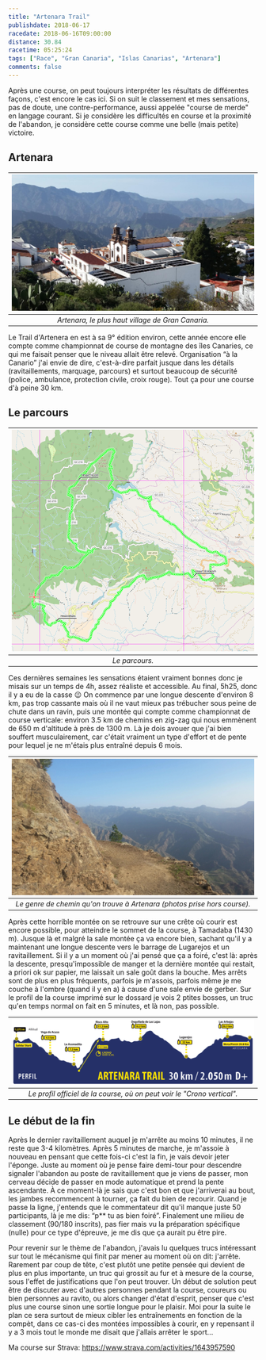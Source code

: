 ```yaml
---
title: "Artenara Trail"
publishdate: 2018-06-17
racedate: 2018-06-16T09:00:00
distance: 30.84
racetime: 05:25:24
tags: ["Race", "Gran Canaria", "Islas Canarias", "Artenara"]
comments: false
---
```


Après une course, on peut toujours interpréter les résultats de différentes façons, c'est encore le cas ici. Si on suit le classement et mes sensations, pas de doute, une contre-performance, aussi appelée "course de merde" en langage courant. Si je considère les difficultés en course et la proximité de l'abandon, je considère cette course comme une belle (mais petite) victoire.

## Artenara

| ![](./images/artenara.jpg) |
|:--:|
|_Artenara, le plus haut village de Gran Canaria._|

Le Trail d'Artenera en est à sa 9° édition environ, cette année encore elle compte comme championnat de course de montagne des îles Canaries, ce qui me faisait penser que le niveau allait être relevé. Organisation “à la Canario” j'ai envie de dire, c'est-à-dire parfait jusque dans les détails (ravitaillements, marquage, parcours) et surtout beaucoup de sécurité (police, ambulance, protection civile, croix rouge). Tout ça pour une course d'à peine 30 km.

## Le parcours

| ![](./images/artenaratrail.png) |
|:--:|
| _Le parcours._|

Ces dernières semaines les sensations étaient vraiment bonnes donc je misais sur un temps de 4h, assez réaliste et accessible. Au final, 5h25, donc il y a eu de la casse 😉 On commence par une longue descente d'environ 8 km, pas trop cassante mais où il ne vaut mieux pas trébucher sous peine de chute dans un ravin, puis une montée qui compte comme championnat de course verticale: environ 3.5 km de chemins en zig-zag qui nous emmènent de 650 m d'altitude à près de 1300 m. Là je dois avouer que j'ai bien souffert musculairement, car c'était vraiment un type d'effort et de pente pour lequel je ne m'étais plus entraîné depuis 6 mois.


| ![](./images/artenara_track.jpg) |
|:--:|
| _Le genre de chemin qu'on trouve à Artenara (photos prise hors course)._|

Après cette horrible montée on se retrouve sur une crête où courir est encore possible, pour atteindre le sommet de la course, à Tamadaba (1430 m). Jusque là et malgré la sale montée ça va encore bien, sachant qu'il y a maintenant une longue descente vers le barrage de Lugarejos et un ravitaillement. Si il y a un moment où j'ai pensé que ça a foiré, c'est là: après la descente, presqu'impossible de manger et la dernière montée qui restait, a priori ok sur papier, me laissait un sale goût dans la bouche. Mes arrêts sont de plus en plus fréquents, parfois je m'assois, parfois même je me couche à l'ombre (quand il y en a) à cause d'une sale envie de gerber. Sur le profil de la course imprimé sur le dossard je vois 2 ptites bosses, un truc qu'en temps normal on fait en 5 minutes, et là non, pas possible.

| ![](./images/artenara_2018-perfil-at-1024x277.png) |
|:--:|
| _Le profil officiel de la course, où on peut voir le "Crono vertical"._|

## Le début de la fin

Après le dernier ravitaillement auquel je m'arrête au moins 10 minutes, il ne reste que 3-4 kilomètres. Après 5 minutes de marche, je m'assoie à nouveau en pensant que cette fois-ci c'est la fin, je vais devoir jeter l'éponge. Juste au moment où je pense faire demi-tour pour descendre signaler l'abandon au poste de ravitaillement que je viens de passer, mon cerveau décide de passer en mode automatique et prend la pente ascendante. À ce moment-là je sais que c'est bon et que j'arriverai au bout, les jambes recommencent à tourner, ça fait du bien de recourir. Quand je passe la ligne, j'entends que le commentateur dit qu'il manque juste 50 participants, là je me dis: “p** tu as bien foiré”. Finalement une milieu de classement (90/180 inscrits), pas fier mais vu la préparation spécifique (nulle) pour ce type d'épreuve, je me dis que ça aurait pu être pire.

Pour revenir sur le thème de l'abandon, j'avais lu quelques trucs intéressant sur tout le mécanisme qui finit par mener au moment où on dit: j'arrête. Rarement par coup de tête, c'est plutôt une petite pensée qui devient de plus en plus importante, un truc qui grossit au fur et à mesure de la course, sous l'effet de justifications que l'on peut trouver. Un début de solution peut être de discuter avec d'autres personnes pendant la course, coureurs ou bien personnes au ravito, ou alors changer d'état d'esprit, penser que c'est plus une course sinon une sortie longue pour le plaisir. Moi pour la suite le plan ce sera surtout de mieux cibler les entraînements en fonction de la compèt, dans ce cas-ci des montées  impossibles à courir, en y repensant il y a 3 mois tout le monde me disait que j'allais arrêter le sport...

Ma course sur Strava: https://www.strava.com/activities/1643957590